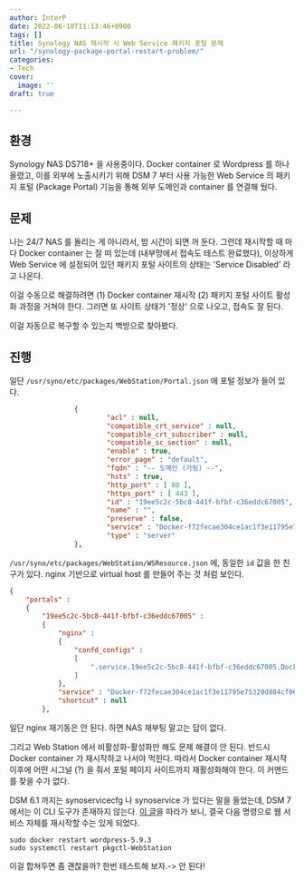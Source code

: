 ```yaml
---
author: InterP
date: 2022-06-10T11:13:46+0900
tags: []
title: Synology NAS 재시작 시 Web Service 패키지 포털 문제
url: "/synology-package-portal-restart-problem/"
categories:
- Tech
cover:
  image: ''
draft: true

---
```

## 환경

Synology NAS DS718+ 을 사용중이다. Docker container 로 Wordpress 를 하나 올렸고, 이를 외부에 노출시키기 위해 DSM 7 부터 사용 가능한 Web Service 의 패키지 포털 (Package Portal) 기능을 통해 외부 도메인과 container 를 연결해 뒀다.

## 문제

나는 24/7 NAS 를 돌리는 게 아니라서, 밤 시간이 되면 꺼 둔다. 그런데 재시작할 때 마다 Docker container 는 잘 떠 있는데 (내부망에서 접속도 테스트 완료했다), 이상하게 Web Service 에 설정되어 있던 패키지 포털 사이트의 상태는 'Service Disabled' 라고 나온다.

이걸 수동으로 해결하려면 (1) Docker container 재시작 (2) 패키지 포털 사이트 활성화 과정을 거쳐야 한다. 그러면 또 사이트 상태가 '정상' 으로 나오고, 접속도 잘 된다.

이걸 자동으로 복구할 수 있는지 백방으로 찾아봤다.

## 진행

일단 `/usr/syno/etc/packages/WebStation/Portal.json` 에 포털 정보가 들어 있다.

```json
                {
                        "acl" : null,
                        "compatible_crt_service" : null,
                        "compatible_crt_subscriber" : null,
                        "compatible_sc_section" : null,
                        "enable" : true,
                        "error_page" : "default",
                        "fqdn" : "-- 도메인 (가림) --",
                        "hsts" : true,
                        "http_port" : [ 80 ],
                        "https_port" : [ 443 ],
                        "id" : "19ee5c2c-5bc8-441f-bfbf-c36eddc67005",
                        "name" : "",
                        "preserve" : false,
                        "service" : "Docker-f72fecae304ce1ac1f3e11795e75320d884cf065ef515baa5eef96e357a65fed-80", // wordpress docker container service
                        "type" : "server"
                },
```

`/usr/syno/etc/packages/WebStation/WSResource.json` 에, 동일한 `id` 값을 한 친구가 있다. nginx 기반으로 virtual host 를 만들어 주는 것 처럼 보인다.

```json
{
    "portals" :
    {
        "19ee5c2c-5bc8-441f-bfbf-c36eddc67005" :
        {
            "nginx" :
            {
                "confd_configs" :
                [
                    ".service.19ee5c2c-5bc8-441f-bfbf-c36eddc67005.Docker-f72fecae304ce1ac1f3e11795e75320d884cf065ef515baa5eef96e357a65fed-80.conf"
                ]
            },
            "service" : "Docker-f72fecae304ce1ac1f3e11795e75320d884cf065ef515baa5eef96e357a65fed-80",
            "shortcut" : null
        },
```

일단 nginx 재기동은 안 된다. 하면 NAS 재부팅 말고는 답이 없다.

그리고 Web Station 에서 비활성화-활성화만 해도 문제 해결이 안 된다. 반드시 Docker container 가 재시작하고 나서야 먹힌다. 따라서 Docker container 재시작 이후에 어떤 시그널 (?) 을 줘서 포털 페이지 사이트까지 재활성화해야 한다. 이 커맨드를 찾을 수가 없다.

DSM 6.1 까지는 synoservicecfg 나 synoservice 가 있다는 말을 들었는데, DSM 7 에서는 이 CLI 도구가 존재하지 않는다. [이 글](https://www.synoforum.com/threads/synoservicecfg-replacement.5477/)을 따라가 보니, 결국 다음 명령으로 웹 서비스 자체를 재시작할 수는 있게 되었다.

    sudo docker restart wordpress-5.9.3
    sudo systemctl restart pkgctl-WebStation

이걸 합쳐두면 좀 괜찮을까? 한번 테스트해 보자.-> 안 된다! 